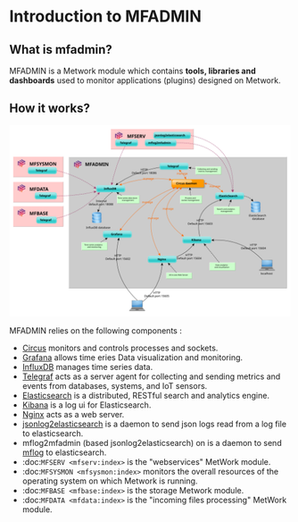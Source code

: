 # Introduction to MFADMIN


## What is mfadmin?

MFADMIN is a Metwork module which contains **tools, libraries and dashboards** used to monitor applications (plugins) designed on Metwork.

## How it works?

![image](./_images/overall_architecture.svg)

MFADMIN relies on the following components :

- [Circus](https://circus.readthedocs.io/en/latest/) monitors and controls processes and sockets.
- [Grafana](http://docs.grafana.org/) allows time eries Data visualization and monitoring.
- [InfluxDB](https://docs.influxdata.com/influxdb/) manages time series data.
- [Telegraf](https://docs.influxdata.com/telegraf/) acts as a server agent for collecting and sending metrics and events from databases, systems, and IoT sensors.
- [Elasticsearch](https://www.elastic.co/products/elasticsearch) is a distributed, RESTful search and analytics engine.
- [Kibana](https://www.elastic.co/products/kibana) is a log ui for Elasticsearch.
- [Nginx](https://www.nginx.com/) acts as a web server.
- [jsonlog2elasticsearch](https://github.com/metwork-framework/jsonlog2elasticsearch) is a daemon to send json logs read from a log file to elasticsearch.
- mflog2mfadmin (based jsonlog2elasticsearch) on is a daemon to send [mflog](https://github.com/metwork-framework/mflog) to elasticsearch.
- :doc:`MFSERV <mfserv:index>` is the "webservices" MetWork module.
- :doc:`MFSYSMON <mfsysmon:index>` monitors the overall resources of the operating system on which Metwork is running.
- :doc:`MFBASE <mfbase:index>` is the storage Metwork module.
- :doc:`MFDATA <mfdata:index>` is the "incoming files processing" MetWork module.